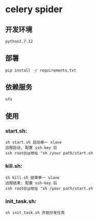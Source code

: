 # celery spider

## 开发环境

 
    python2.7.12

## 部署


    pip install -r requirements.txt

## 依赖服务


    nfs
    
   
   
## 使用

### start.sh:


    sh start.sh 启动单一 slave
    远程启动, 配置 ssh-key 后
    ssh root@ip地址 "sh /your path/start.sh
    

### kill.sh:


    sh kill.sh 结束单一 slave
    远程结束: 配置 ssh-key 后
    ssh root@ip地址 "sh /your path/start.sh


### init_task.sh:


    sh init_task.sh 开始分发任务
